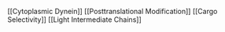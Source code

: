 [[Cytoplasmic Dynein]]
[[Posttranslational Modification]]
[[Cargo Selectivity]]
[[Light Intermediate Chains]]
